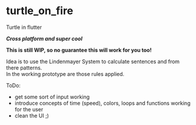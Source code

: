 # turtle_on_fire

Turtle in flutter

**_Cross platform and super cool_**

__This is still WIP, so no guarantee this will work for you too!__

Idea is to use the Lindenmayer System to calculate sentences and from there patterns.  
In the working prototype are those rules applied.

ToDo:

- get some sort of input working
- introduce concepts of time (speed), colors, loops and functions working for the user
- clean the UI ;)
